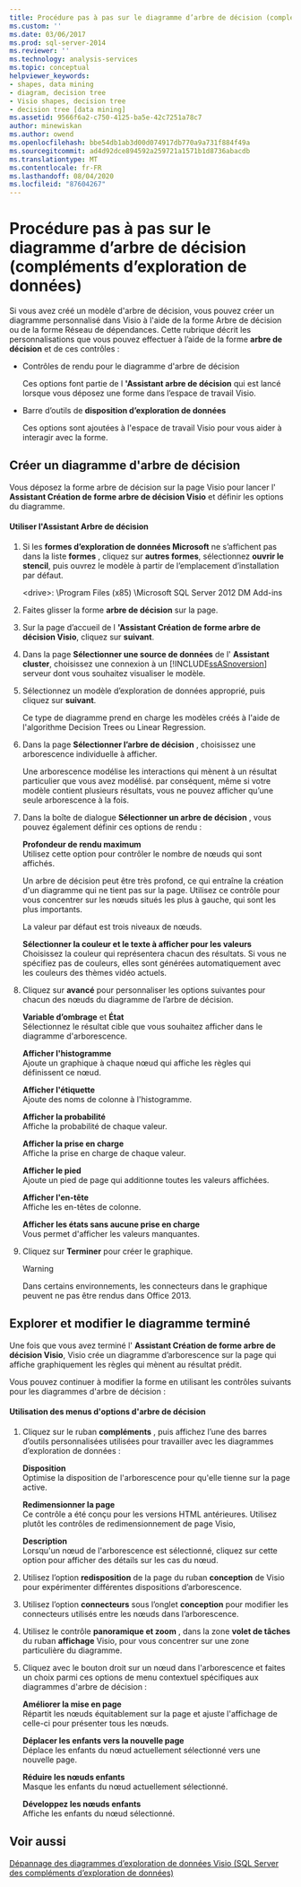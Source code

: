```yaml
---
title: Procédure pas à pas sur le diagramme d’arbre de décision (compléments d’exploration de données) | Microsoft Docs
ms.custom: ''
ms.date: 03/06/2017
ms.prod: sql-server-2014
ms.reviewer: ''
ms.technology: analysis-services
ms.topic: conceptual
helpviewer_keywords:
- shapes, data mining
- diagram, decision tree
- Visio shapes, decision tree
- decision tree [data mining]
ms.assetid: 9566f6a2-c750-4125-ba5e-42c7251a78c7
author: minewiskan
ms.author: owend
ms.openlocfilehash: bbe54db1ab3d00d074917db770a9a731f884f49a
ms.sourcegitcommit: ad4d92dce894592a259721a1571b1d8736abacdb
ms.translationtype: MT
ms.contentlocale: fr-FR
ms.lasthandoff: 08/04/2020
ms.locfileid: "87604267"
---
```

# <a name="decision-tree-diagram-walkthrough--data-mining-add-ins"></a>Procédure pas à pas sur le diagramme d’arbre de décision (compléments d’exploration de données)
  Si vous avez créé un modèle d'arbre de décision, vous pouvez créer un diagramme personnalisé dans Visio à l'aide de la forme Arbre de décision ou de la forme Réseau de dépendances. Cette rubrique décrit les personnalisations que vous pouvez effectuer à l’aide de la forme **arbre de décision** et de ces contrôles :  
  
-   Contrôles de rendu pour le diagramme d'arbre de décision  
  
     Ces options font partie de l **'Assistant arbre de décision** qui est lancé lorsque vous déposez une forme dans l’espace de travail Visio.  
  
-   Barre d’outils de **disposition d’exploration de données**  
  
     Ces options sont ajoutées à l'espace de travail Visio pour vous aider à interagir avec la forme.  
  
## <a name="build-a-decision-tree-diagram"></a>Créer un diagramme d'arbre de décision  
 Vous déposez la forme arbre de décision sur la page Visio pour lancer l' **Assistant Création de forme arbre de décision Visio** et définir les options du diagramme.  
  
#### <a name="use-the-decision-tree-wizard"></a>Utiliser l'Assistant Arbre de décision  
  
1.  Si les **formes d’exploration de données Microsoft** ne s’affichent pas dans la liste **formes** , cliquez sur **autres formes**, sélectionnez **ouvrir le stencil**, puis ouvrez le modèle à partir de l’emplacement d’installation par défaut.  
  
     \<drive>: \Program Files (x85) \Microsoft SQL Server 2012 DM Add-ins  
  
2.  Faites glisser la forme **arbre de décision** sur la page.  
  
3.  Sur la page d’accueil de l **'Assistant Création de forme arbre de décision Visio**, cliquez sur **suivant**.  
  
4.  Dans la page **Sélectionner une source de données** de l' **Assistant cluster**, choisissez une connexion à un [!INCLUDE[ssASnoversion](../includes/ssasnoversion-md.md)] serveur dont vous souhaitez visualiser le modèle.  
  
5.  Sélectionnez un modèle d’exploration de données approprié, puis cliquez sur **suivant**.  
  
     Ce type de diagramme prend en charge les modèles créés à l'aide de l'algorithme Decision Trees ou Linear Regression.  
  
6.  Dans la page **Sélectionner l’arbre de décision** , choisissez une arborescence individuelle à afficher.  
  
     Une arborescence modélise les interactions qui mènent à un résultat particulier que vous avez modélisé. par conséquent, même si votre modèle contient plusieurs résultats, vous ne pouvez afficher qu’une seule arborescence à la fois.  
  
7.  Dans la boîte de dialogue **Sélectionner un arbre de décision** , vous pouvez également définir ces options de rendu :  
  
     **Profondeur de rendu maximum**  
     Utilisez cette option pour contrôler le nombre de nœuds qui sont affichés.  
  
     Un arbre de décision peut être très profond, ce qui entraîne la création d'un diagramme qui ne tient pas sur la page. Utilisez ce contrôle pour vous concentrer sur les nœuds situés les plus à gauche, qui sont les plus importants.  
  
     La valeur par défaut est trois niveaux de nœuds.  
  
     **Sélectionner la couleur et le texte à afficher pour les valeurs**  
     Choisissez la couleur qui représentera chacun des résultats. Si vous ne spécifiez pas de couleurs, elles sont générées automatiquement avec les couleurs des thèmes vidéo actuels.  
  
8.  Cliquez sur **avancé** pour personnaliser les options suivantes pour chacun des nœuds du diagramme de l’arbre de décision.  
  
     **Variable d’ombrage** et **État**  
     Sélectionnez le résultat cible que vous souhaitez afficher dans le diagramme d'arborescence.  
  
     **Afficher l'histogramme**  
     Ajoute un graphique à chaque nœud qui affiche les règles qui définissent ce nœud.  
  
     **Afficher l'étiquette**  
     Ajoute des noms de colonne à l'histogramme.  
  
     **Afficher la probabilité**  
     Affiche la probabilité de chaque valeur.  
  
     **Afficher la prise en charge**  
     Affiche la prise en charge de chaque valeur.  
  
     **Afficher le pied**  
     Ajoute un pied de page qui additionne toutes les valeurs affichées.  
  
     **Afficher l'en-tête**  
     Affiche les en-têtes de colonne.  
  
     **Afficher les états sans aucune prise en charge**  
     Vous permet d'afficher les valeurs manquantes.  
  
9. Cliquez sur **Terminer** pour créer le graphique.  
  
    > [!WARNING]  
    >  Dans certains environnements, les connecteurs dans le graphique peuvent ne pas être rendus dans Office 2013.  
  
## <a name="explore-and-modify-the-finished-diagram"></a>Explorer et modifier le diagramme terminé  
 Une fois que vous avez terminé l' **Assistant Création de forme arbre de décision Visio**, Visio crée un diagramme d’arborescence sur la page qui affiche graphiquement les règles qui mènent au résultat prédit.  
  
 Vous pouvez continuer à modifier la forme en utilisant les contrôles suivants pour les diagrammes d'arbre de décision :  
  
#### <a name="using-the-decision-tree-option-menus"></a>Utilisation des menus d'options d'arbre de décision  
  
1.  Cliquez sur le ruban **compléments** , puis affichez l’une des barres d’outils personnalisées utilisées pour travailler avec les diagrammes d’exploration de données :  
  
     **Disposition**  
     Optimise la disposition de l'arborescence pour qu'elle tienne sur la page active.  
  
     **Redimensionner la page**  
     Ce contrôle a été conçu pour les versions HTML antérieures. Utilisez plutôt les contrôles de redimensionnement de page Visio,  
  
     **Description**  
     Lorsqu'un nœud de l'arborescence est sélectionné, cliquez sur cette option pour afficher des détails sur les cas du nœud.  
  
2.  Utilisez l’option **redisposition** de la page du ruban **conception** de Visio pour expérimenter différentes dispositions d’arborescence.  
  
3.  Utilisez l’option **connecteurs** sous l’onglet **conception** pour modifier les connecteurs utilisés entre les nœuds dans l’arborescence.  
  
4.  Utilisez le contrôle **panoramique et zoom** , dans la zone **volet de tâches** du ruban **affichage** Visio, pour vous concentrer sur une zone particulière du diagramme.  
  
5.  Cliquez avec le bouton droit sur un nœud dans l'arborescence et faites un choix parmi ces options de menu contextuel spécifiques aux diagrammes d'arbre de décision :  
  
     **Améliorer la mise en page**  
     Répartit les nœuds équitablement sur la page et ajuste l'affichage de celle-ci pour présenter tous les nœuds.  
  
     **Déplacer les enfants vers la nouvelle page**  
     Déplace les enfants du nœud actuellement sélectionné vers une nouvelle page.  
  
     **Réduire les nœuds enfants**  
     Masque les enfants du nœud actuellement sélectionné.  
  
     **Développez les nœuds enfants**  
     Affiche les enfants du nœud sélectionné.  
  
## <a name="see-also"></a>Voir aussi  
 [Dépannage des diagrammes d’exploration de données Visio &#40;SQL Server des compléments d’exploration de données&#41;](troubleshooting-visio-data-mining-diagrams-sql-server-data-mining-add-ins.md)  
  
  
